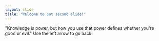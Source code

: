```yaml
---
layout: slide
title: "Welcome to out second slide!"
---
```

"Knowledge is power, but how you use that power defines whether you're good or evil."
Use the left arrow to go back!